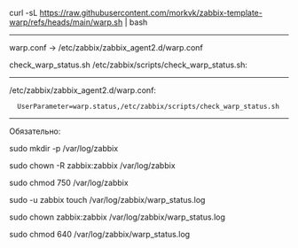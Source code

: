 curl -sL https://raw.githubusercontent.com/morkvk/zabbix-template-warp/refs/heads/main/warp.sh | bash

---------------------------------------------------------------

warp.conf -> /etc/zabbix/zabbix_agent2.d/warp.conf

check_warp_status.sh /etc/zabbix/scripts/check_warp_status.sh:

---------------------------------------------------------------


/etc/zabbix/zabbix_agent2.d/warp.conf:

      UserParameter=warp.status,/etc/zabbix/scripts/check_warp_status.sh


---------------------------------------------------------------
Обязательно:

sudo mkdir -p /var/log/zabbix

sudo chown -R zabbix:zabbix /var/log/zabbix

sudo chmod 750 /var/log/zabbix

sudo -u zabbix touch /var/log/zabbix/warp_status.log

sudo chown zabbix:zabbix /var/log/zabbix/warp_status.log

sudo chmod 640 /var/log/zabbix/warp_status.log
